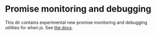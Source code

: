 # Promise monitoring and debuggingThis dir contains experimental new promise monitoring and debugging utilities for when.js.  See [the docs](../docs/api.md#debugging-promises).